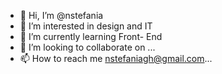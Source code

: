 - 👋 Hi, I’m @nstefania 
- 👀 I’m interested in design and IT
- 🌱 I’m currently learning Front- End
- 💞️ I’m looking to collaborate on ...
- 📫 How to reach me nstefaniagh@gmail.com...

<!---
nstefania/nstefania is a ✨ special ✨ repository because its `README.md` (this file) appears on your GitHub profile.
You can click the Preview link to take a look at your changes.
--->
